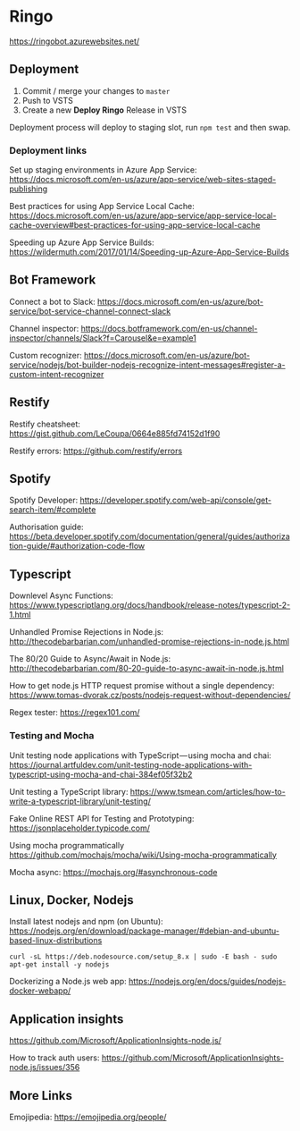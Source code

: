 # Ringo

<https://ringobot.azurewebsites.net/>

## Deployment

1. Commit / merge your changes to `master`
1. Push to VSTS
1. Create a new **Deploy Ringo** Release in VSTS

Deployment process will deploy to staging slot, run `npm test` and then swap.

### Deployment links

Set up staging environments in Azure App Service: <https://docs.microsoft.com/en-us/azure/app-service/web-sites-staged-publishing>

Best practices for using App Service Local Cache: <https://docs.microsoft.com/en-us/azure/app-service/app-service-local-cache-overview#best-practices-for-using-app-service-local-cache>

Speeding up Azure App Service Builds: <https://wildermuth.com/2017/01/14/Speeding-up-Azure-App-Service-Builds>

## Bot Framework

Connect a bot to Slack: <https://docs.microsoft.com/en-us/azure/bot-service/bot-service-channel-connect-slack>

Channel inspector: <https://docs.botframework.com/en-us/channel-inspector/channels/Slack?f=Carousel&e=example1>

Custom recognizer: <https://docs.microsoft.com/en-us/azure/bot-service/nodejs/bot-builder-nodejs-recognize-intent-messages#register-a-custom-intent-recognizer>

## Restify

Restify cheatsheet: <https://gist.github.com/LeCoupa/0664e885fd74152d1f90>

Restify errors: <https://github.com/restify/errors>

## Spotify

Spotify Developer: <https://developer.spotify.com/web-api/console/get-search-item/#complete>

Authorisation guide: <https://beta.developer.spotify.com/documentation/general/guides/authorization-guide/#authorization-code-flow>

## Typescript

Downlevel Async Functions: <https://www.typescriptlang.org/docs/handbook/release-notes/typescript-2-1.html>

Unhandled Promise Rejections in Node.js: <http://thecodebarbarian.com/unhandled-promise-rejections-in-node.js.html>

The 80/20 Guide to Async/Await in Node.js: <http://thecodebarbarian.com/80-20-guide-to-async-await-in-node.js.html>

How to get node.js HTTP request promise without a single dependency: <https://www.tomas-dvorak.cz/posts/nodejs-request-without-dependencies/>

Regex tester: <https://regex101.com/>

### Testing and Mocha

Unit testing node applications with TypeScript — using mocha and chai: <https://journal.artfuldev.com/unit-testing-node-applications-with-typescript-using-mocha-and-chai-384ef05f32b2>

Unit testing a TypeScript library: <https://www.tsmean.com/articles/how-to-write-a-typescript-library/unit-testing/>

Fake Online REST API for Testing and Prototyping: <https://jsonplaceholder.typicode.com/>

Using mocha programmatically <https://github.com/mochajs/mocha/wiki/Using-mocha-programmatically>

Mocha async: <https://mochajs.org/#asynchronous-code>

## Linux, Docker, Nodejs

Install latest nodejs and npm (on Ubuntu): <https://nodejs.org/en/download/package-manager/#debian-and-ubuntu-based-linux-distributions>

    curl -sL https://deb.nodesource.com/setup_8.x | sudo -E bash - sudo apt-get install -y nodejs

Dockerizing a Node.js web app: <https://nodejs.org/en/docs/guides/nodejs-docker-webapp/>

## Application insights

<https://github.com/Microsoft/ApplicationInsights-node.js/>

How to track auth users: <https://github.com/Microsoft/ApplicationInsights-node.js/issues/356>

## More Links

Emojipedia: <https://emojipedia.org/people/>
